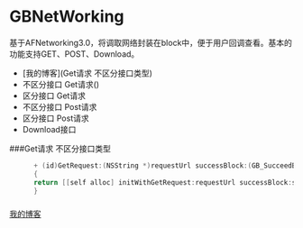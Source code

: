 # GBNetWorking
基于AFNetworking3.0，将调取网络封装在block中，便于用户回调查看。基本的功能支持GET、POST、Download。

* [我的博客](Get请求 不区分接口类型)
* 不区分接口 Get请求()
* 区分接口   Get请求
* 不区分接口 Post请求
* 区分接口   Post请求
* Download接口 

###Get请求 不区分接口类型
```Java
      + (id)GetRequest:(NSString *)requestUrl successBlock:(GB_SucceedBlock)successBlock errorBlock:(GB_ErrorBlock)errorBlock
      {
      return [[self alloc] initWithGetRequest:requestUrl successBlock:successBlock errorBlock:errorBlock];
      }
```
###

[我的博客](http://blog.csdn.net/normanv "CSDN博客")
